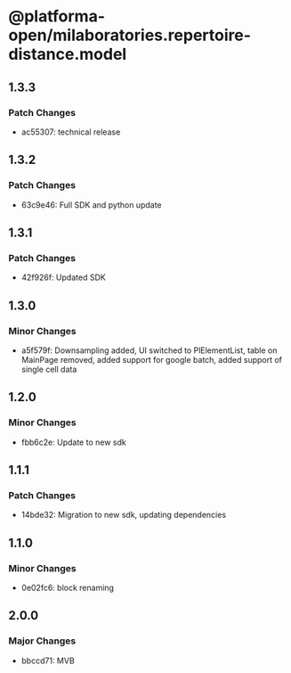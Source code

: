 # @platforma-open/milaboratories.repertoire-distance.model

## 1.3.3

### Patch Changes

- ac55307: technical release

## 1.3.2

### Patch Changes

- 63c9e46: Full SDK and python update

## 1.3.1

### Patch Changes

- 42f926f: Updated SDK

## 1.3.0

### Minor Changes

- a5f579f: Downsampling added, UI switched to PlElementList, table on MainPage removed, added support for google batch, added support of single cell data

## 1.2.0

### Minor Changes

- fbb6c2e: Update to new sdk

## 1.1.1

### Patch Changes

- 14bde32: Migration to new sdk, updating dependencies

## 1.1.0

### Minor Changes

- 0e02fc6: block renaming

## 2.0.0

### Major Changes

- bbccd71: MVB
